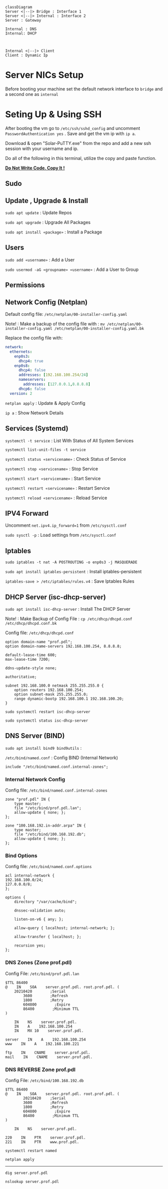 ```mermaid
classDiagram
Server <|--|> Bridge : Interface 1
Server <|--|> Internal : Interface 2
Server : Gateway

Internal : DNS
Internal: DHCP



Internal <|--|> Client
Client : Dynamic Ip
```

# Server NICs Setup

Before booting your machine set the default network interface to `bridge` and a second one as `internal`

# Seting Up & Using SSH

After booting the vm go to `/etc/ssh/sshd_config` and uncomment `PasswordAuthentication yes` . Save and get the vm ip with `ip a`.

Download & open "Solar-PuTTY.exe" from the repo and add a new ssh session with your username and ip.

Do all of the following in this terminal, utilize the copy and paste function.

**<u>Do Not Write Code. Copy It !</u>**

## Sudo

## Update , Upgrade & Install

`sudo apt update` : Update Repos

`sudo apt upgrade` : Upgrade All Packages

`sudo apt install «package»` : Install a Package

## Users

`sudo add «username»` : Add a User

`sudo usermod -aG «groupname» «username»` : Add a User to Group

## Permissions

## Network Config (Netplan)

Default config file: `/etc/netplan/00-installer-config.yaml`

Note! : Make a backup of the config file with : `mv /etc/netplan/00-installer-config.yaml /etc/netplan/00-installer-config.yaml.bk`

Replace the config file with:

```yaml
network:
  ethernets:
    enp0s3:
      dhcp4: true
    enp0s8:
      dhcp4: false
      addresses: [192.168.100.254/24]
      nameservers:
        addresses: [127.0.0.1,8.8.8.8]
      dhcp6: false
  version: 2
```

`netplan apply` : Update & Apply Config

`ip a` : Show Network Details

## Services (Systemd)

`systemctl -t service` : List With Status of All System Services

`systemctl list-unit-files -t service`

`systemctl status «servicename»` : Check Status of Service

`systemctl stop «servicename»` : Stop Service

`systemctl start «servicename»` : Start Service

`systemctl restart «servicename»` : Restart Service

`systemctl reload «servicename»` : Reload Service

## IPV4 Forward

Uncomment `net.ipv4.ip_forward=1` from `/etc/sysctl.conf`

`sudo sysctl -p` : Load settings from `/etc/sysctl.conf`

## Iptables

`sudo iptables -t nat -A POSTROUTING -o enp0s3 -j MASQUERADE`

`sudo apt install iptables-persistent` : Install iptables-persistent

`iptables-save > /etc/iptables/rules.v4` : Save Iptables Rules

## DHCP Server (isc-dhcp-server)

`sudo apt install isc-dhcp-server` : Install The DHCP Server

Note! : Make Backup of Config File : `cp /etc/dhcp/dhcpd.conf /etc/dhcp/dhcpd.conf.bk`

Config file: `/etc/dhcp/dhcpd.conf`

```shell
option domain-name "prof.pdl";
option domain-name-servers 192.168.100.254, 8.8.8.8;

default-lease-time 600;
max-lease-time 7200;

ddns-update-style none;

authoritative;

subnet 192.168.100.0 netmask 255.255.255.0 {
    option routers 192.168.100.254;
    option subnet-mask 255.255.255.0;
    range dynamic-bootp 192.168.100.1 192.168.100.20;
}
```

`sudo systemctl restart isc-dhcp-server ` 

`sudo systemctl status isc-dhcp-server`

## DNS Server (BIND)

`sudo apt install bind9 bind9utils` :

`/etc/bind/named.conf` : Config BIND (Internal Network)

`include "/etc/bind/named.conf.internal-zones";`

### Internal Network Config

Config file: `/etc/bind/named.conf.internal-zones`

```shell
zone "prof.pdl" IN {
    type master;
    file "/etc/bind/prof.pdl.lan";
    allow-update { none; };
};

zone "100.168.192.in-addr.arpa" IN {
    type master;
    file "/etc/bind/100.168.192.db";
    allow-update { none; };
};
```

### Bind Options

Config file: `/etc/bind/named.conf.options`

```shell
acl internal-network {
192.168.100.0/24;
127.0.0.0/8;
};

options {
    directory "/var/cache/bind";

    dnssec-validation auto;

    listen-on-v6 { any; };

    allow-query { localhost; internal-network; };

    allow-transfer { localhost; };

    recursion yes;
};
```

### DNS Zones (Zone prof.pdl)

Config File: `/etc/bind/prof.pdl.lan`

```shell
$TTL 86400
@    IN    SOA    server.prof.pdl. root.prof.pdl. (
    20210420        ;Serial
        3600        ;Refresh
        1800        ;Retry
        604800        ;Expire
        86400        ;Minimum TTL
)

    IN    NS    server.prof.pdl.
    IN    A    192.168.100.254
    IN    MX 10    server.prof.pdl.

server    IN    A    192.168.100.254
www    IN    A    192.168.100.221

ftp    IN    CNAME    server.prof.pdl.
mail    IN    CNAME    server.prof.pdl.
```

### DNS REVERSE Zone prof.pdl

Config File: `/etc/bind/100.168.192.db`

```shell
$TTL 86400
@    IN    SOA    server.prof.pdl. root.prof.pdl. (
        20210420    ;Serial
        3600        ;Refresh
        1800        ;Retry
        604800        ;Expire
        86400        ;Minimum TTL
)

    IN    NS    server.prof.pdl.

220    IN    PTR    server.prof.pdl.
221    IN    PTR    www.prof.pdl.
```

`systemctl restart named`

`netplan apply`

---

`dig server.prof.pdl`

`nslookup server.prof.pdl`
